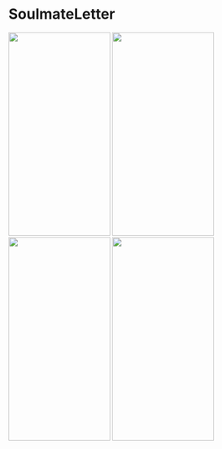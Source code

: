 # SoulmateLetter
<img src="https://github.com/poiuyreq0/SoulmateLetter/assets/77190151/3adbef40-7641-486f-858f-f118637e09af" width="200" height="400"/>
<img src="https://github.com/poiuyreq0/SoulmateLetter/assets/77190151/2d98e035-87b2-4176-8386-4df0abcd3c82" width="200" height="400"/>
<img src="https://github.com/poiuyreq0/SoulmateLetter/assets/77190151/704f2173-eead-46b9-9aae-6b76b36bb62c" width="200" height="400"/>
<img src="https://github.com/poiuyreq0/SoulmateLetter/assets/77190151/935b5ccb-a6f4-4469-b0dd-c2f9c6cf992e" width="200" height="400"/>




